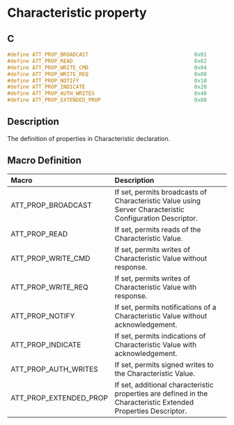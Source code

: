 # Characteristic property

## C

```c
#define ATT_PROP_BROADCAST                                  0x01
#define ATT_PROP_READ                                       0x02
#define ATT_PROP_WRITE_CMD                                  0x04
#define ATT_PROP_WRITE_REQ                                  0x08
#define ATT_PROP_NOTIFY                                     0x10
#define ATT_PROP_INDICATE                                   0x20
#define ATT_PROP_AUTH_WRITES                                0x40
#define ATT_PROP_EXTENDED_PROP                              0x80
```

## Description

The definition of properties in Characteristic declaration.

## Macro Definition

|Macro|Description|
|:---|:---|
|ATT_PROP_BROADCAST|If set, permits broadcasts of Characteristic Value using Server Characteristic Configuration Descriptor.|
|ATT_PROP_READ|If set, permits reads of the Characteristic Value.|
|ATT_PROP_WRITE_CMD|If set, permits writes of Characteristic Value without response.|
|ATT_PROP_WRITE_REQ|If set, permits writes of Characteristic Value with response.|
|ATT_PROP_NOTIFY|If set, permits notifications of a Characteristic Value without acknowledgement.|
|ATT_PROP_INDICATE|If set, permits indications of Characteristic Value with acknowledgement.|
|ATT_PROP_AUTH_WRITES|If set, permits signed writes to the Characteristic Value.|
|ATT_PROP_EXTENDED_PROP|If set, additional characteristic properties are defined in the Characteristic Extended Properties Descriptor.|
